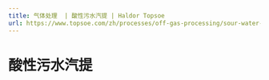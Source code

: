 ```yaml
---
title: 气体处理  | 酸性污水汽提 | Haldor Topsoe
url: https://www.topsoe.com/zh/processes/off-gas-processing/sour-water-stripping
---
```


# 酸性污水汽提